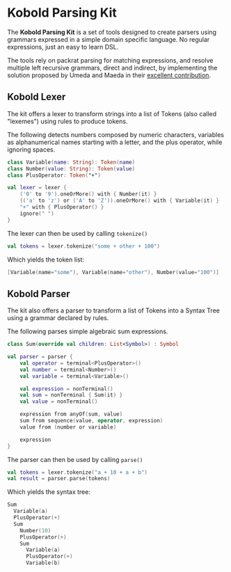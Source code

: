 # Kobold Parsing Kit

The **Kobold Parsing Kit** is a set of tools designed to create parsers using grammars expressed in a simple domain specific language. No regular expressions, just an easy to learn DSL.

The tools rely on packrat parsing for matching expressions, and resolve multiple left recursive grammars, direct and indirect, by implementing the solution proposed by Umeda and Maeda in their [excellent contribution](https://www.jstage.jst.go.jp/article/ipsjjip/29/0/29_174/_pdf).

## Kobold Lexer

The kit offers a lexer to transform strings into a list of Tokens (also called "lexemes") using rules to produce tokens.

The following detects numbers composed by numeric characters, variables as alphanumerical names starting with a letter, and the plus operator, while ignoring spaces.

```kotlin
class Variable(name: String): Token(name)
class Number(value: String): Token(value)
class PlusOperator: Token("+")

val lexer = lexer {
    ('0' to '9').oneOrMore() with { Number(it) }
    (('a' to 'z') or ('A' to 'Z')).oneOrMore() with { Variable(it) }
    "+" with { PlusOperator() }
    ignore(" ")
}
```

The lexer can then be used by calling `tokenize()`

```kotlin
val tokens = lexer.tokenize("some + other + 100")
```

Which yields the token list:

```kotlin
[Variable(name="some"), Variable(name="other"), Number(value="100")]
```

## Kobold Parser

The kit also offers a parser to transform a list of Tokens into a Syntax Tree using a grammar declared by rules.

The following parses simple algebraic sum expressions.

```kotlin
class Sum(override val children: List<Symbol>) : Symbol

val parser = parser {
    val operator = terminal<PlusOperator>()
    val number = terminal<Number>()
    val variable = terminal<Variable>()

    val expression = nonTerminal()
    val sum = nonTerminal { Sum(it) }
    val value = nonTerminal()

    expression from anyOf(sum, value)
    sum from sequence(value, operator, expression)
    value from (number or variable)

    expression
}
```

The parser can then be used by calling `parse()`

```kotlin
val tokens = lexer.tokenize("a + 10 + a + b")
val result = parser.parse(tokens)
```

Which yields the syntax tree:

```kotlin
Sum
  Variable(a)
  PlusOperator(+)
  Sum
    Number(10)
    PlusOperator(+)
    Sum
      Variable(a)
      PlusOperator(+)
      Variable(b)
```
